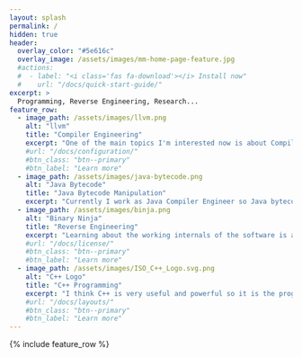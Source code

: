 ```yaml
---
layout: splash
permalink: /
hidden: true
header:
  overlay_color: "#5e616c"
  overlay_image: /assets/images/mm-home-page-feature.jpg
  #actions:
  #  - label: "<i class='fas fa-download'></i> Install now"
  #    url: "/docs/quick-start-guide/"
excerpt: >
  Programming, Reverse Engineering, Research...
feature_row:
  - image_path: /assets/images/llvm.png
    alt: "llvm"
    title: "Compiler Engineering"
    excerpt: "One of the main topics I'm interested now is about Compiler Engineering (mainly using LLVM framework)."
    #url: "/docs/configuration/"
    #btn_class: "btn--primary"
    #btn_label: "Learn more"
  - image_path: /assets/images/java-bytecode.png
    alt: "Java Bytecode"
    title: "Java Bytecode Manipulation"
    excerpt: "Currently I work as Java Compiler Engineer so Java bytecode manipulation is of my main tasks in my work"
  - image_path: /assets/images/binja.png
    alt: "Binary Ninja"
    title: "Reverse Engineering"
    excerpt: "Learning about the working internals of the software is a key piece for finding errors, and improving it."
    #url: "/docs/license/"
    #btn_class: "btn--primary"
    #btn_label: "Learn more"  
  - image_path: /assets/images/ISO_C++_Logo.svg.png
    alt: "C++ Logo"
    title: "C++ Programming"
    excerpt: "I think C++ is very useful and powerful so it is the programming language I try to use on my projects."
    #url: "/docs/layouts/"
    #btn_class: "btn--primary"
    #btn_label: "Learn more"    
---
```


{% include feature_row %}